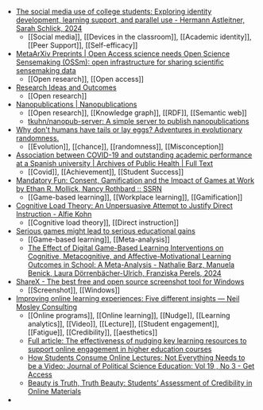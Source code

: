 - [The social media use of college students: Exploring identity development, learning support, and parallel use - Hermann Astleitner, Sarah Schlick, 2024](https://journals.sagepub.com/doi/full/10.1177/14697874241233605)
	- [[Social media]], [[Devices in the classroom]], [[Academic identity]], [[Peer Support]], [[Self-efficacy]]
- [MetaArXiv Preprints | Open Access science needs Open Science Sensemaking (OSSm): open infrastructure for sharing scientific sensemaking data](https://osf.io/preprints/metaarxiv/9nb3u)
	- [[Open research]], [[Open access]]
- [Research Ideas and Outcomes](https://riojournal.com/)
	- [[Open research]]
- [Nanopublications | Nanopublications](https://nanopub.net/)
	- [[Open research]], [[Knowledge graph]], [[RDF]], [[Semantic web]]
	- [tkuhn/nanopub-server: A simple server to publish nanopublications](https://github.com/tkuhn/nanopub-server)
- [Why don't humans have tails or lay eggs? Adventures in evolutionary randomness.](https://www.forkingpaths.co/p/why-dont-humans-have-tails-or-lay)
	- [[Evolution]], [[chance]], [[randomness]], [[Misconception]]
- [Association between COVID-19 and outstanding academic performance at a Spanish university | Archives of Public Health | Full Text](https://archpublichealth.biomedcentral.com/articles/10.1186/s13690-023-01225-w)
	- [[Covid]], [[Achievement]], [[Student Success]]
- [Mandatory Fun: Consent, Gamification and the Impact of Games at Work by Ethan R. Mollick, Nancy Rothbard :: SSRN](https://papers.ssrn.com/sol3/papers.cfm?abstract_id=2277103)
	- [[Game-based learning]], [[Workplace learning]], [[Gamification]]
- [Cognitive Load Theory: An Unpersuasive Attempt to Justify Direct Instruction - Alfie Kohn](https://www.alfiekohn.org/blogs/clt/)
	- [[Cognitive load theory]], [[Direct instruction]]
- [Serious games might lead to serious educational gains](https://bemusings.ghost.io/serious-games-might-lead-to-serious-educational-gains/)
	- [[Game-based learning]], [[Meta-analysis]]
	- [The Effect of Digital Game-Based Learning Interventions on Cognitive, Metacognitive, and Affective-Motivational Learning Outcomes in School: A Meta-Analysis - Nathalie Barz, Manuela Benick, Laura Dörrenbächer-Ulrich, Franziska Perels, 2024](https://journals.sagepub.com/doi/10.3102/00346543231167795)
- [ShareX - The best free and open source screenshot tool for Windows](https://getsharex.com/)
	- [[Screenshot]], [[Windows]]
- [Improving online learning experiences: Five different insights — Neil Mosley Consulting](https://www.neilmosley.com/blog/improving-online-learning-experiences-five-different-insights)
	- [[Online programs]], [[Online learning]], [[Nudge]], [[Learning analytics]], [[Video]], [[Lecture]], [[Student engagement]], [[Fatigue]], [[Credibility]], [[aesthetics]]
	- [Full article: The effectiveness of nudging key learning resources to support online engagement in higher education courses](https://www.tandfonline.com/doi/full/10.1080/01587919.2024.2303491)
	- [How Students Consume Online Lectures: Not Everything Needs to be a Video: Journal of Political Science Education: Vol 19 , No 3 - Get Access](https://www.tandfonline.com/doi/full/10.1080/15512169.2023.2165932)
	- [Beauty is Truth, Truth Beauty: Students’ Assessment of Credibility in Online Materials](https://www.ijede.ca/index.php/jde/article/view/1289)
-